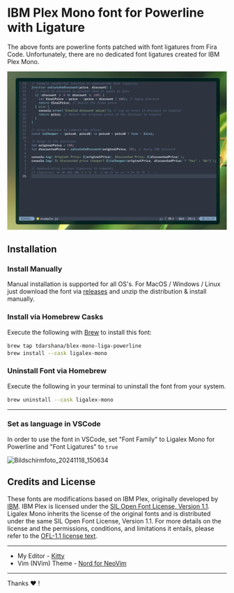 # IBM Plex Mono font for Powerline with Ligature

The above fonts are powerline fonts patched with font ligatures from Fira Code. Unfortunately, there are no dedicated font ligatures created for IBM Plex Mono.

![screenshot](./img/screenshot.png)

## Installation

### Install Manually

Manual installation is supported for all OS's. For MacOS / Windows / Linux just download the font via [releases](https://github.com/tdarshana/homebrew-blex-mono-liga-powerline/releases/tag/rel-v0.1) and unzip the distribution & install manually.

### Install via Homebrew Casks

Execute the following with [Brew](https://brew.sh/) to install this font:

```bash
brew tap tdarshana/blex-mono-liga-powerline
brew install --cask ligalex-mono
```

### Uninstall Font via Homebrew 

Execute the following in your terminal to uninstall the font from your system.
```bash
brew uninstall --cask ligalex-mono
```
---

### Set as language in VSCode

In order to use the font in VSCode, set "Font Family" to Ligalex Mono for Powerline and "Font Ligatures" to `true`

![Bildschirmfoto_20241118_150634](https://github.com/user-attachments/assets/f7a60371-bdd0-45b2-a9ef-1fdca4b35ba2)

## Credits and License

These fonts are modifications based on IBM Plex, originally developed by [IBM](https://github.com/IBM/plex). IBM Plex is licensed under the [SIL Open Font License, Version 1.1](https://opensource.org/licenses/OFL-1.1). Ligalex Mono inherits the license of the original fonts and is distributed under the same SIL Open Font License, Version 1.1. For more details on the license and the permissions, conditions, and limitations it entails, please refer to the [OFL-1.1 license text](https://github.com/IBM/plex/blob/master/LICENSE.txt).

---

- My Editor - [Kitty](https://github.com/kovidgoyal/kitty)
- Vim (NVim) Theme - [Nord for NeoVim](https://github.com/kovidgoyal/kitty)

---

Thanks :heart: !
